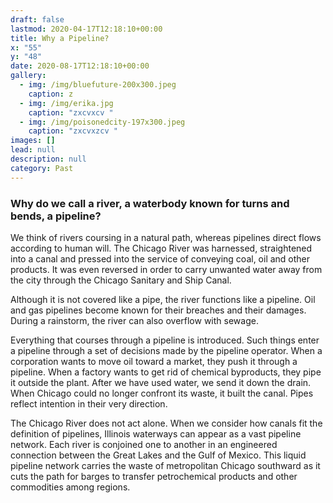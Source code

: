 ```yaml
---
draft: false
lastmod: 2020-04-17T12:18:10+00:00
title: Why a Pipeline?
x: "55"
y: "48"
date: 2020-08-17T12:18:10+00:00
gallery:
  - img: /img/bluefuture-200x300.jpeg
    caption: z
  - img: /img/erika.jpg
    caption: "zxcvxcv "
  - img: /img/poisonedcity-197x300.jpeg
    caption: "zxcvxzcv "
images: []
lead: null
description: null
category: Past
---
```

### Why do we call a river, a waterbody known for turns and bends, a pipeline?

We think of rivers coursing in a natural path, whereas pipelines direct flows according to human will. The Chicago River was harnessed, straightened into a canal and pressed into the service of conveying coal, oil and other products. It was even reversed in order to carry unwanted water away from the city through the Chicago Sanitary and Ship Canal.  

Although it is not covered like a pipe, the river functions like a pipeline. Oil and gas pipelines become known for their breaches and their damages. During a rainstorm, the river can also overflow with sewage. 

Everything that courses through a pipeline is introduced. Such things enter a pipeline through a set of decisions made by the pipeline operator. When a corporation wants to move oil toward a market, they push it through a pipeline. When a factory wants to get rid of chemical byproducts, they pipe it outside the plant. After we have used water, we send it down the drain. When Chicago could no longer confront its waste, it built the canal. Pipes reflect intention in their very direction. 

The Chicago River does not act alone. When we consider how canals fit the definition of pipelines, Illinois waterways can appear as a vast pipeline network. Each river is conjoined one to another in an engineered connection between the Great Lakes and the Gulf of Mexico. This liquid pipeline network carries the waste of metropolitan Chicago southward as it cuts the path for barges to transfer petrochemical products and other commodities among regions.
